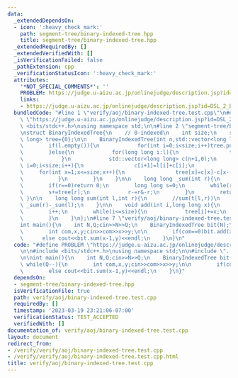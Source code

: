 ```yaml
---
data:
  _extendedDependsOn:
  - icon: ':heavy_check_mark:'
    path: segment-tree/binary-indexed-tree.hpp
    title: segment-tree/binary-indexed-tree.hpp
  _extendedRequiredBy: []
  _extendedVerifiedWith: []
  _isVerificationFailed: false
  _pathExtension: cpp
  _verificationStatusIcon: ':heavy_check_mark:'
  attributes:
    '*NOT_SPECIAL_COMMENTS*': ''
    PROBLEM: https://judge.u-aizu.ac.jp/onlinejudge/description.jsp?id=DSL_2_B
    links:
    - https://judge.u-aizu.ac.jp/onlinejudge/description.jsp?id=DSL_2_B
  bundledCode: "#line 1 \"verify/aoj/binary-indexed-tree.test.cpp\"\n#define PROBLEM\
    \ \"https://judge.u-aizu.ac.jp/onlinejudge/description.jsp?id=DSL_2_B\"\n\n#include\
    \ <bits/stdc++.h>\nusing namespace std;\n\n#line 2 \"segment-tree/binary-indexed-tree.hpp\"\
    \nstruct BinaryIndexedTree{\n    // 0-indexed\n    int size;\n    std::vector<long\
    \ long> tree={0};\n\n    BinaryIndexedTree(int n,std::vector<long long> l={}):size(n){\n\
    \        if(l.empty()){\n            for(int i=0;i<size;i++)tree.push_back(0);\n\
    \        }else{\n            for(long long i:l){\n                tree.push_back(i);\n\
    \            }\n            std::vector<long long> c(n+1,0);\n            for(int\
    \ i=0;i<size;i++){\n                c[i+1]=l[i]+c[i];\n            }\n       \
    \     for(int x=1;x<=size;x++){\n                tree[x]=c[x]-c[x-(x&-x)];\n \
    \           }\n        }\n    }\n\n    long long _sum(int r){\n        //sum(t[0,r))\n\
    \        if(r==0)return 0;\n        long long s=0;\n        while(r>0){\n    \
    \        s+=tree[r];\n            r-=r&-r;\n        }\n        return s;\n   \
    \ }\n\n    long long sum(int l,int r){\n        //sum(t[l,r))\n        return\
    \ _sum(r)-_sum(l);\n    }\n\n    void add(int i,long long x){\n        //t[i]+=x\n\
    \        i++;\n        while(i<=size){\n            tree[i]+=x;\n            i+=i&-i;\n\
    \        }\n    }\n};\n#line 7 \"verify/aoj/binary-indexed-tree.test.cpp\"\n\n\
    int main(){\n    int N,Q;cin>>N>>Q;\n    BinaryIndexedTree bit(N);\n\n    while(Q--){\n\
    \        int com,x,y;cin>>com>>x>>y;\n\n        if(com==0)bit.add(x-1,y);\n  \
    \      else cout<<bit.sum(x-1,y)<<endl;\n    }\n}\n"
  code: "#define PROBLEM \"https://judge.u-aizu.ac.jp/onlinejudge/description.jsp?id=DSL_2_B\"\
    \n\n#include <bits/stdc++.h>\nusing namespace std;\n\n#include \"../../segment-tree/binary-indexed-tree.hpp\"\
    \n\nint main(){\n    int N,Q;cin>>N>>Q;\n    BinaryIndexedTree bit(N);\n\n   \
    \ while(Q--){\n        int com,x,y;cin>>com>>x>>y;\n\n        if(com==0)bit.add(x-1,y);\n\
    \        else cout<<bit.sum(x-1,y)<<endl;\n    }\n}"
  dependsOn:
  - segment-tree/binary-indexed-tree.hpp
  isVerificationFile: true
  path: verify/aoj/binary-indexed-tree.test.cpp
  requiredBy: []
  timestamp: '2023-03-19 23:21:06-07:00'
  verificationStatus: TEST_ACCEPTED
  verifiedWith: []
documentation_of: verify/aoj/binary-indexed-tree.test.cpp
layout: document
redirect_from:
- /verify/verify/aoj/binary-indexed-tree.test.cpp
- /verify/verify/aoj/binary-indexed-tree.test.cpp.html
title: verify/aoj/binary-indexed-tree.test.cpp
---
```

